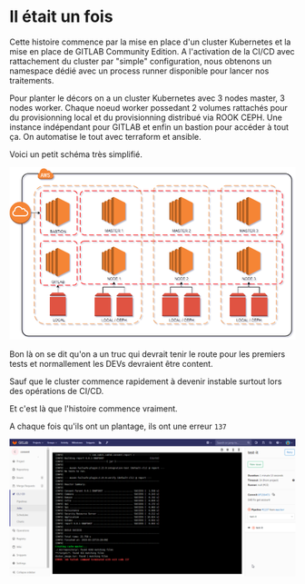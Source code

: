 # Il était un fois

Cette histoire commence par la mise en place d'un cluster Kubernetes et la mise en place de GITLAB Community Edition.
A l'activation de la CI/CD avec rattachement du cluster par "simple" configuration, nous obtenons un namespace dédié avec un process runner disponible pour lancer nos traitements.

Pour planter le décors on a un cluster Kubernetes avec 3 nodes master, 3 nodes worker.
Chaque noeud worker possedant 2 volumes rattachés pour du provisionning local et du provisionning distribué via ROOK CEPH.
Une instance indépendant pour GITLAB et enfin un bastion pour accéder à tout ça.
On automatise le tout avec terraform et ansible.

Voici un petit schéma très simplifié.

![cluster](/error137/img/cluster.png)

Bon là on se dit qu'on a un truc qui devrait tenir le route pour les premiers tests et normallement les DEVs devraient être content.

Sauf que le cluster commence rapidement à devenir instable surtout lors des opérations de CI/CD.

Et c'est là que l'histoire commence vraiment.

A chaque fois qu'ils ont un plantage, ils ont une erreur `137`

![error137](/error137/img/error137.png)